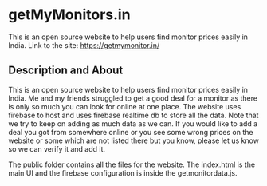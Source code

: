 # getMyMonitors.in
This is an open source website to help users find monitor prices easily in India. 
Link to the site: https://getmymonitor.in/

## Description and About
This is an open source website to help users find monitor prices easily in India. Me and my friends struggled to get a good deal for a monitor as there is only so much you can look for online at one place. The website uses firebase to host and uses firebase realtime db to store all the data. Note that we try to keep on adding as much data as we can. If you would like to add a deal you got from somewhere online or you see some wrong prices on the website or some which are not listed there but you know, please let us know so we can verify it and add it. 

The public folder contains all the files for the website. The index.html is the main UI and the firebase configuration is inside the getmonitordata.js.





